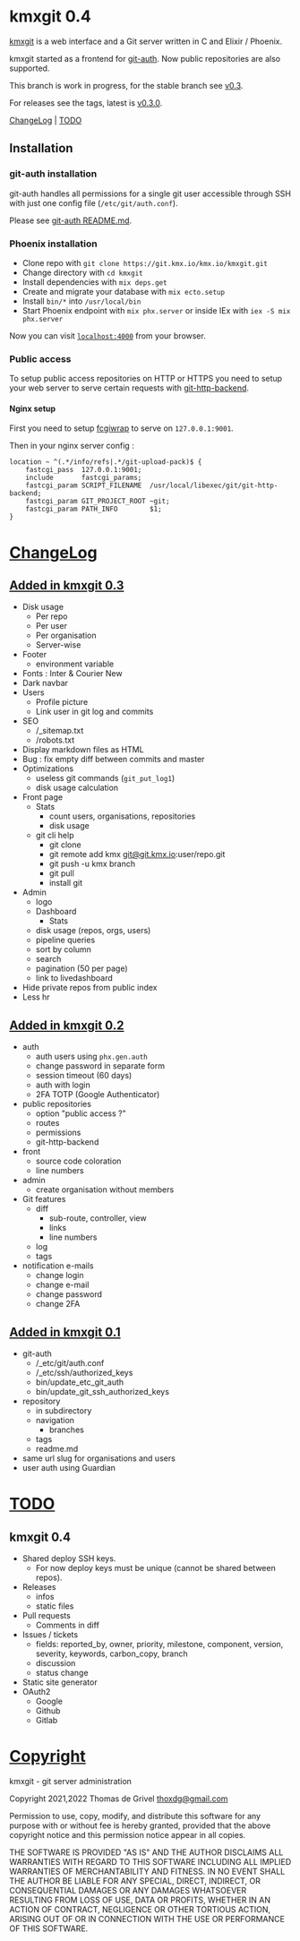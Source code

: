 # kmxgit 0.4

[kmxgit](https://git.kmx.io/kmx.io/kmxgit) is a web interface and a Git
server written in C and Elixir / Phoenix.

kmxgit started as a frontend for
[git-auth](https://git.kmx.io/kmx.io/git-auth).
Now public repositories are also supported.

This branch is work in progress, for the stable branch see
[v0.3](https://git.kmx.io/kmx.io/kmxgit/_tree/v0.3).

For releases see the tags, latest is
[v0.3.0](https://git.kmx.io/kmx.io/kmxgit/_tag/v0.3.0).

[ChangeLog](#ChangeLog) | [TODO](#todo)


## Installation

### git-auth installation

git-auth handles all permissions for a single git user accessible
through SSH with just one config file (`/etc/git/auth.conf`).

Please see [git-auth README.md](https://git.kmx.io/kmx.io/git-auth).


### Phoenix installation

 * Clone repo with `git clone https://git.kmx.io/kmx.io/kmxgit.git`
 * Change directory with `cd kmxgit`
 * Install dependencies with `mix deps.get`
 * Create and migrate your database with `mix ecto.setup`
 * Install `bin/*` into `/usr/local/bin`
 * Start Phoenix endpoint with `mix phx.server` or inside IEx with
   `iex -S mix phx.server`

Now you can visit [`localhost:4000`](http://localhost:4000) from your browser.


### Public access

To setup public access repositories on HTTP or HTTPS you need to setup
your web server to serve certain requests with
[git-http-backend](https://git-scm.com/docs/git-http-backend).


#### Nginx setup

First you need to setup
[fcgiwrap](https://www.nginx.com/resources/wiki/start/topics/examples/fcgiwrap/) to serve on `127.0.0.1:9001`.

Then in your nginx server config :
```
location ~ ^(.*/info/refs|.*/git-upload-pack)$ {
    fastcgi_pass  127.0.0.1:9001;
    include       fastcgi_params;
    fastcgi_param SCRIPT_FILENAME  /usr/local/libexec/git/git-http-backend;
    fastcgi_param GIT_PROJECT_ROOT ~git;
    fastcgi_param PATH_INFO        $1;        
}
```


<h1><a id="ChangeLog" href="#ChangeLog">ChangeLog</a></h1>

<h2><a id="v0.3" href="#v0.3">Added in kmxgit 0.3</a></h2>

 - Disk usage
   - Per repo
   - Per user
   - Per organisation
   - Server-wise
 - Footer
   - environment variable
 - Fonts : Inter & Courier New
 - Dark navbar
 - Users
   - Profile picture
   - Link user in git log and commits
 - SEO
   - /_sitemap.txt
   - /robots.txt
 - Display markdown files as HTML
 - Bug : fix empty diff between commits and master
 - Optimizations
   - useless git commands (`git_put_log1`)
   - disk usage calculation
 - Front page
   - Stats
     - count users, organisations, repositories
     - disk usage
   - git cli help
     - git clone
     - git remote add kmx git@git.kmx.io:user/repo.git
     - git push -u kmx branch
     - git pull
     - install git
 - Admin
   - logo
   - Dashboard
     - Stats
   - disk usage (repos, orgs, users)
   - pipeline queries
   - sort by column
   - search
   - pagination (50 per page)
   - link to livedashboard
 - Hide private repos from public index
 - Less hr


<h2><a id="v0.2" href="#v0.2">Added in kmxgit 0.2</a></h2>

 - auth
   - auth users using `phx.gen.auth`
   - change password in separate form
   - session timeout (60 days)
   - auth with login
   - 2FA TOTP (Google Authenticator)
 - public repositories
   - option "public access ?"
   - routes
   - permissions
   - git-http-backend
 - front
   - source code coloration
   - line numbers
 - admin
   - create organisation without members
 - Git features
   - diff
     - sub-route, controller, view
     - links
     - line numbers
   - log
   - tags
 - notification e-mails
   - change login
   - change e-mail
   - change password
   - change 2FA

<h2><a id="v0.1" href="#v0.1">Added in kmxgit 0.1</a></h2>

 - git-auth
   - /_etc/git/auth.conf
   - /_etc/ssh/authorized_keys
   - bin/update_etc_git_auth
   - bin/update_git_ssh_authorized_keys
 - repository
   - in subdirectory
   - navigation
     - branches
   - tags
   - readme.md
 - same url slug for organisations and users
 - user auth using Guardian


<h1><a id="todo" href="#todo">TODO</a></h1>

## kmxgit 0.4

 - Shared deploy SSH keys.
   - For now deploy keys must be unique (cannot be shared between repos).
 - Releases
   - infos
   - static files
 - Pull requests
   - Comments in diff
 - Issues / tickets
   - fields: reported_by, owner, priority, milestone, component, version, severity, keywords, carbon_copy, branch
   - discussion
   - status change
 - Static site generator
 - OAuth2
   - Google
   - Github
   - Gitlab


<h1><a href="#copyright" id="copyright">Copyright</a></h1>

kmxgit - git server administration

Copyright 2021,2022 Thomas de Grivel <thoxdg@gmail.com>

Permission to use, copy, modify, and distribute this software for any
purpose with or without fee is hereby granted, provided that the above
copyright notice and this permission notice appear in all copies.

THE SOFTWARE IS PROVIDED "AS IS" AND THE AUTHOR DISCLAIMS ALL WARRANTIES
WITH REGARD TO THIS SOFTWARE INCLUDING ALL IMPLIED WARRANTIES OF
MERCHANTABILITY AND FITNESS. IN NO EVENT SHALL THE AUTHOR BE LIABLE FOR
ANY SPECIAL, DIRECT, INDIRECT, OR CONSEQUENTIAL DAMAGES OR ANY DAMAGES
WHATSOEVER RESULTING FROM LOSS OF USE, DATA OR PROFITS, WHETHER IN AN
ACTION OF CONTRACT, NEGLIGENCE OR OTHER TORTIOUS ACTION, ARISING OUT OF
OR IN CONNECTION WITH THE USE OR PERFORMANCE OF THIS SOFTWARE.
